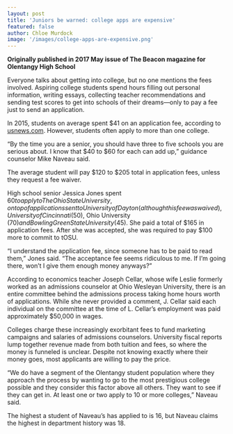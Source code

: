 ```yaml
---
layout: post
title: 'Juniors be warned: college apps are expensive'
featured: false
author: Chloe Murdock
image: '/images/college-apps-are-expensive.png'
---
```


**Originally published in 2017 May issue of The Beacon magazine for Olentangy High School**

Everyone talks about getting into college, but no one mentions the fees involved. Aspiring college students spend hours filling out personal information, writing essays, collecting teacher recommendations and sending test scores to get into schools of their dreams—only to pay a fee just to send an application.

In 2015, students on average spent $41 on an application fee, according to [usnews.com](https://www.usnews.com/education/best-colleges/the-short-list-college/articles/2015/12/01/colleges-that-charge-students-the-most-to-apply). However, students often apply to more than one college.

“By the time you are a senior, you should have three to five schools you are serious about. I know that $40 to $60 for each can add up,” guidance counselor Mike Naveau said.

The average student will pay $120 to $205 total in application fees, unless they request a fee waiver.

High school senior Jessica Jones spent $60 to apply to The Ohio State University, on top of applications sent to University of Dayton (although this fee was waived), University of Cincinnati ($50), Ohio University ($70) and Bowling Green State University ($45). She paid a total of $165 in application fees. After she was accepted, she was required to pay $100 more to commit to tOSU.

“I understand the application fee, since someone has to be paid to read them,” Jones said. “The acceptance fee seems ridiculous to me. If I’m going there, won’t I give them enough money anyways?”

According to economics teacher Joseph Cellar, whose wife Leslie formerly worked as an admissions counselor at Ohio Wesleyan University, there is an entire committee behind the admissions process taking home hours worth of applications. While she never provided a comment, J. Cellar said each individual on the committee at the time of L. Cellar’s employment was paid approximately $50,000 in wages.

Colleges charge these increasingly exorbitant fees to fund marketing campaigns and salaries of admissions counselors. University fiscal reports lump together revenue made from both tuition and fees, so where the money is funneled is unclear. Despite not knowing exactly where their money goes, most applicants are willing to pay the price.

“We do have a segment of the Olentangy student population where they approach the process by wanting to go to the most prestigious college possible and they consider this factor above all others. They want to see if they can get in. At least one or two apply to 10 or more colleges,” Naveau said.

The highest a student of Naveau’s has applied to is 16, but Naveau claims the highest in department history was 18.
